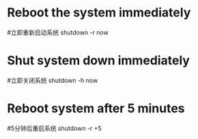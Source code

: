 # Reboot the system immediately
#立即重新启动系统
shutdown -r now

# Shut system down immediately
#立即关闭系统
shutdown -h now

# Reboot system after 5 minutes
#5分钟后重启系统
shutdown -r +5
